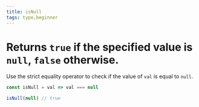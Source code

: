 ```yaml
---
title: isNull
tags: type,beginner
---
```


# Returns `true` if the specified value is `null`, `false` otherwise.

Use the strict equality operator to check if the value of `val` is equal to `null`.

```js
const isNull = val => val === null
```

```js
isNull(null) // true
```
